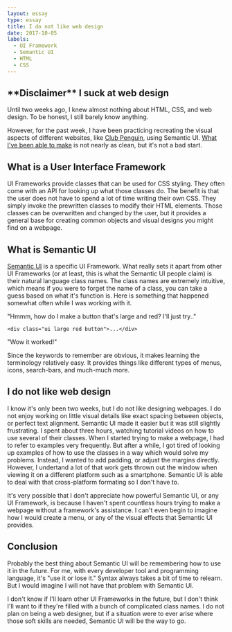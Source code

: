 ```yaml
---
layout: essay
type: essay
title: I do not like web design
date: 2017-10-05
labels:
  - UI Framework
  - Semantic UI
  - HTML
  - CSS
---
```


<h2>**Disclaimer** I suck at web design</h2>
Until two weeks ago, I knew almost nothing about HTML, CSS, and web design. To be honest, I still barely know anything.

However, for the past week, I have been practicing recreating the visual aspects of different websites, like [Club Penguin](https://clubpenguinrewritten.pw/), using Semantic UI. [What I've been able to make](http://htmlpreview.github.io/?https://github.com/zach2heth/clubpenguin/blob/gh-pages/clubpenguin/index.html) is not nearly as clean, but it's not a bad start.

<h2>What is a User Interface Framework</h2>

UI Frameworks provide classes that can be used for CSS styling. They often come with an API for looking up what those classes do. The benefit is that the user does not have to spend a lot of time writing their own CSS. They simply invoke the prewritten classes to modify their HTML elements. Those classes can be overwritten and changed by the user, but it provides a general base for creating common objects and visual designs you might find on a webpage.

<h2>What is Semantic UI</h2>

[Semantic UI](https://semantic-ui.com/) is a specific UI Framework. What really sets it apart from other UI Frameworks (or at least, this is what the Semantic UI people claim) is their natural language class names. The class names are extremely intuitive, which means if you were to forget the name of a class, you can take a guess based on what it's function is.
Here is something that happened somewhat often while I was working with it.

"Hmmm, how do I make a button that's large and red? I'll just try.."

```
<div class="ui large red button">...</div>
```

"Wow it worked!"

Since the keywords to remember are obvious, it makes learning the terminology relatively easy.
It provides things like different types of menus, icons, search-bars, and much-much more.

<h2>I do not like web design</h2>

I know it's only been two weeks, but I do not like designing webpages.
I do not enjoy working on little visual details like exact spacing between objects, or perfect text alignment. Semantic UI made it easier but it was still slightly frustrating. I spent about three hours, watching tutorial videos on how to use several of their classes. When I started trying to make a webpage, I had to refer to examples very frequently. But after a while, I got tired of looking up examples of how to use the classes in a way which would solve my problems. Instead, I wanted to add padding, or adjust the margins directly. However, I undertand a lot of that work gets thrown out the window when viewing it on a different platform such as a smartphone. Semantic UI is able to deal with that cross-platform formating so I don't have to.  

It's very possible that I don't appreciate how powerful Semantic UI, or any UI Framework, is because I haven't spent countless hours trying to make a webpage without a framework's assistance. I can't even begin to imagine how I would create a menu, or any of the visual effects that Semantic UI provides.

<h2>Conclusion</h2>

Probably the best thing about Semantic UI will be remembering how to use it in the future. For me, with every developer tool and programming language, it's "use it or lose it." Syntax always takes a bit of time to relearn. But I would imagine I will not have that problem with Semantic UI.

I don't know if I'll learn other UI Frameworks in the future, but I don't think I'll want to if they're filled with a bunch of complicated class names. I do not plan on being a web designer, but if a situation were to ever arise where those soft skills are needed, Semantic UI will be the way to go.
